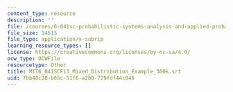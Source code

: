 ```yaml
---
content_type: resource
description: ''
file: /courses/6-041sc-probabilistic-systems-analysis-and-applied-probability-fall-2013/7bb48c28b65c51f6a2b0729fdf44c846_MIT6_041SCF13_Mixed_Distribution_Example_300k.vtt
file_size: 14515
file_type: application/x-subrip
learning_resource_types: []
license: https://creativecommons.org/licenses/by-nc-sa/4.0/
ocw_type: OCWFile
resourcetype: Other
title: MIT6_041SCF13_Mixed_Distribution_Example_300k.srt
uid: 7bb48c28-b65c-51f6-a2b0-729fdf44c846
---
```

